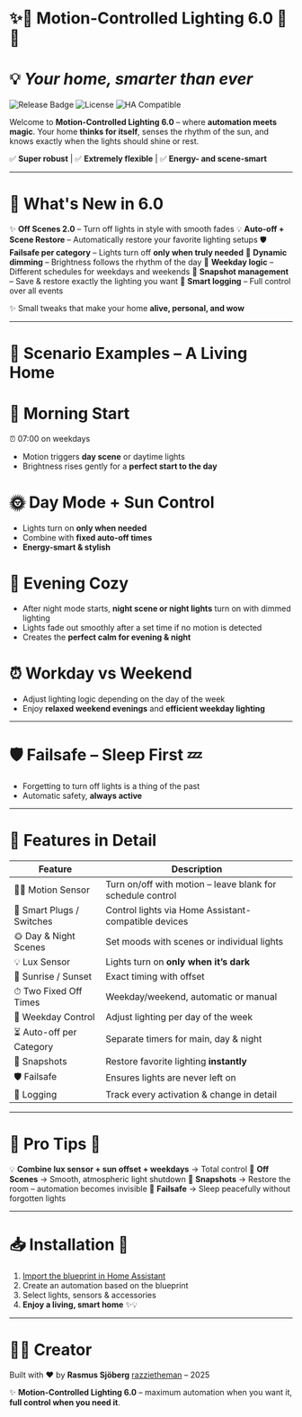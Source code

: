 # ✨🌟 Motion-Controlled Lighting 6.0 🌟✨

# 💡 *Your home, smarter than ever*

![Release Badge](https://img.shields.io/badge/release-6.0-brightgreen?style=flat-square) ![License](https://img.shields.io/badge/license-MIT-blue?style=flat-square) ![HA Compatible](https://img.shields.io/badge/Home_Assistant-Compatible-orange?style=flat-square)

Welcome to **Motion-Controlled Lighting 6.0** – where **automation meets magic**.
Your home **thinks for itself**, senses the rhythm of the sun, and knows exactly when the lights should shine or rest.

✅ **Super robust** | ✅ **Extremely flexible** | ✅ **Energy- and scene-smart**

---

# 🚀 **What's New in 6.0**

✨ **Off Scenes 2.0** – Turn off lights in style with smooth fades
💡 **Auto-off + Scene Restore** – Automatically restore your favorite lighting setups
🛡️ **Failsafe per category** – Lights turn off **only when truly needed**
🌙 **Dynamic dimming** – Brightness follows the rhythm of the day
📅 **Weekday logic** – Different schedules for weekdays and weekends
📸 **Snapshot management** – Save & restore exactly the lighting you want
📝 **Smart logging** – Full control over all events

✨ Small tweaks that make your home **alive, personal, and wow**

---

# 🌅 **Scenario Examples – A Living Home**

# 🌄 Morning Start

⏰ 07:00 on weekdays

* Motion triggers **day scene** or daytime lights
* Brightness rises gently for a **perfect start to the day**

# 🌞 Day Mode + Sun Control

* Lights turn on **only when needed**
* Combine with **fixed auto-off times**
* **Energy-smart & stylish**

# 🌙 Evening Cozy

* After night mode starts, **night scene or night lights** turn on with dimmed lighting
* Lights fade out smoothly after a set time if no motion is detected
* Creates the **perfect calm for evening & night**

# ⏰ Workday vs Weekend

* Adjust lighting logic depending on the day of the week
* Enjoy **relaxed weekend evenings** and **efficient weekday lighting**

---

# 🛡️ **Failsafe – Sleep First** 💤

* Forgetting to turn off lights is a thing of the past
* Automatic safety, **always active**

---

# 🔧 **Features in Detail**

| Feature                   | Description                                                |
| ------------------------- | ---------------------------------------------------------- |
| 🚶‍♂️ Motion Sensor       | Turn on/off with motion – leave blank for schedule control |
| 🔘 Smart Plugs / Switches | Control lights via Home Assistant-compatible devices       |
| 🌞 Day & Night Scenes     | Set moods with scenes or individual lights                 |
| 💡 Lux Sensor             | Lights turn on **only when it’s dark**                     |
| 🌅 Sunrise / Sunset       | Exact timing with offset                                   |
| ⏱ Two Fixed Off Times     | Weekday/weekend, automatic or manual                       |
| 📅 Weekday Control        | Adjust lighting per day of the week                        |
| ⏳ Auto-off per Category   | Separate timers for main, day & night                      |
| 📸 Snapshots              | Restore favorite lighting **instantly**                    |
| 🛡️ Failsafe              | Ensures lights are never left on                           |
| 📝 Logging                | Track every activation & change in detail                  |

---

# 🌈 **Pro Tips** 🌟

💡 **Combine lux sensor + sun offset + weekdays** → Total control
🎨 **Off Scenes** → Smooth, atmospheric light shutdown
📸 **Snapshots** → Restore the room – automation becomes invisible
🛌 **Failsafe** → Sleep peacefully without forgotten lights

---

# 📥 **Installation** 🎉

1. [Import the blueprint in Home Assistant](https://my.home-assistant.io/redirect/blueprint_import/?blueprint_url=https://github.com/razzietheman/Advanced-Motion-Activated-Light-Blueprint/blob/main/Smarter_Lighting.yaml)
2. Create an automation based on the blueprint
3. Select lights, sensors & accessories
4. **Enjoy a living, smart home** ✨💡

---

# 👨‍💻 **Creator**

Built with ❤️ by **Rasmus Sjöberg** [razzietheman](https://github.com/razzietheman/) – 2025

✨ **Motion-Controlled Lighting 6.0** – maximum automation when you want it, **full control when you need it**.